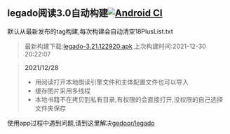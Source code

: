 ## legado阅读3.0自动构建[![Android CI](https://github.com/10bits/gedoor-Build/workflows/Android%20CI/badge.svg)](https://github.com/10bits/gedoor-Build/actions)

默认从最新发布的tag构建,每次构建会自动清空18PlusList.txt

> 最新构建下载:[legado-3.21.122920.apk](https://github.com/10bits/gedoor-Build/releases/download/legado-3.21.122920/legado-3.21.122920.apk) 上次构建时间:2021-12-30 20:22:07
<!--start-->
> **2021/12/28**
> 
> * 用阅读打开本地朗读引擎文件和主体配置文件也可以导入
> * 缓存图片采用多线程
> * 本地书籍不在拷贝到私有目录,有权限的会直接打开,没权限的自己选择文件夹保存
<!--end-->
  
使用app过程中遇到问题,请到这里解决[gedoor/legado](https://github.com/gedoor/legado/issues)

